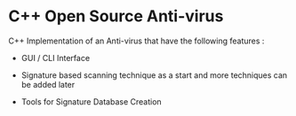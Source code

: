 C++ Open Source Anti-virus 
==========================================

C++ Implementation of an Anti-virus that have the following features :

- GUI / CLI Interface

- Signature based scanning technique as a start and more techniques can be added later

- Tools for Signature Database Creation
